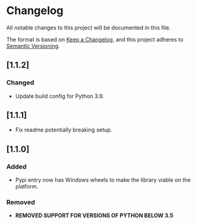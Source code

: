 # Changelog
All notable changes to this project will be documented in this file.

The format is based on [Keep a Changelog](https://keepachangelog.com/en/1.0.0/),
and this project adheres to [Semantic Versioning](https://semver.org/spec/v2.0.0.html).

## [1.1.2]
### Changed
 - Update build config for Python 3.9.

## [1.1.1]
 - Fix readme potentially breaking setup.

## [1.1.0]
### Added
 - Pypi entry now has Windows wheels to make the library viable on the platform.

### Removed
 - **REMOVED SUPPORT FOR VERSIONS OF PYTHON BELOW 3.5**
